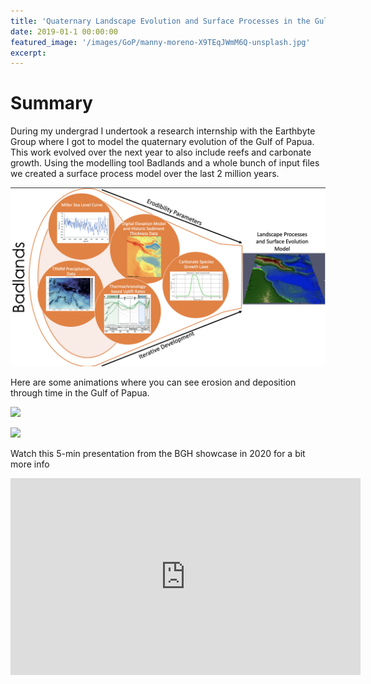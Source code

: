 ```yaml
---
title: 'Quaternary Landscape Evolution and Surface Processes in the Gulf of Papua'
date: 2019-01-1 00:00:00
featured_image: '/images/GoP/manny-moreno-X9TEqJWmM6Q-unsplash.jpg'
excerpt: 
---
```



# Summary 

During my undergrad I undertook a research internship with the Earthbyte Group where I got to model the quaternary evolution of the Gulf of Papua. This work evolved over the next year to also include reefs and carbonate growth. Using the modelling tool Badlands and a whole bunch of input files we created a surface process model over the last 2 million years.

![](/images/GoP/inputs.png)

Here are some animations where you can see erosion and deposition through time in the Gulf of Papua.  

![](/images/GoP/topdown.gif)

![](/images/GoP/crosssection.gif)


Watch this 5-min presentation from the BGH showcase in 2020 for a bit more info
 
<iframe width="560" height="315" src="https://www.youtube.com/embed/1_UPD8zm0Uo" title="YouTube video player" frameborder="0" allow="accelerometer; autoplay; clipboard-write; encrypted-media; gyroscope; picture-in-picture" allowfullscreen></iframe>

